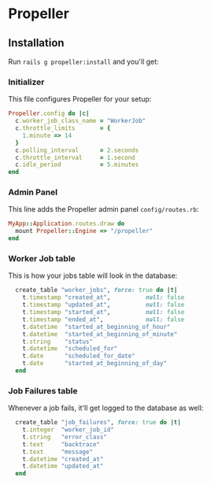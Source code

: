 # Propeller

## Installation

Run `rails g propeller:install` and you'll get:

### Initializer

This file configures Propeller for your setup:

```ruby
Propeller.config do |c|
  c.worker_job_class_name = "WorkerJob"
  c.throttle_limits       = {
    1.minute => 14
  }
  c.polling_interval      = 2.seconds
  c.throttle_interval     = 1.second
  c.idle_period           = 5.minutes
end
```

### Admin Panel

This line adds the Propeller admin panel `config/routes.rb`:

```ruby
MyApp::Application.routes.draw do
  mount Propeller::Engine => "/propeller"
end
```

### Worker Job table

This is how your jobs table will look in the database:

```ruby
  create_table "worker_jobs", force: true do |t|
    t.timestamp "created_at",          null: false
    t.timestamp "updated_at",          null: false
    t.timestamp "started_at",          null: false
    t.timestamp "ended_at",            null: false
    t.datetime  "started_at_beginning_of_hour"
    t.datetime  "started_at_beginning_of_minute"
    t.string    "status"
    t.datetime  "scheduled_for"
    t.date      "scheduled_for_date"
    t.date      "started_at_beginning_of_day"
  end
```

### Job Failures table

Whenever a job fails, it'll get logged to the database as well:

```ruby
  create_table "job_failures", force: true do |t|
    t.integer  "worker_job_id"
    t.string   "error_class"
    t.text     "backtrace"
    t.text     "message"
    t.datetime "created_at"
    t.datetime "updated_at"
  end
```
